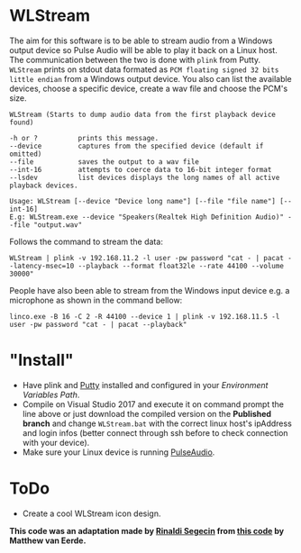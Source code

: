 # WLStream

The aim for this software is to be able to stream audio from a Windows output device so Pulse Audio will be able to play it back on a Linux host. The communication between the two is done with `plink` from Putty. `WLStream` prints on stdout data formated as `PCM floating signed 32 bits little endian` from a Windows output device. You also can list the available devices, choose a specific device, create a wav file and choose the PCM's size.

```
WLStream (Starts to dump audio data from the first playback device found)

-h or ?          prints this message.
--device         captures from the specified device (default if omitted)
--file           saves the output to a wav file
--int-16         attempts to coerce data to 16-bit integer format
--lsdev          list devices displays the long names of all active playback devices.

Usage: WLStream [--device "Device long name"] [--file "file name"] [--int-16]
E.g: WLStream.exe --device "Speakers(Realtek High Definition Audio)" --file "output.wav"
```

Follows the command to stream the data:

```
WLStream | plink -v 192.168.11.2 -l user -pw password "cat - | pacat --latency-msec=10 --playback --format float32le --rate 44100 --volume 30000"
```

People have also been able to stream from the Windows input device e.g. a microphone as shown in the command bellow:

```
linco.exe -B 16 -C 2 -R 44100 --device 1 | plink -v 192.168.11.5 -l user -pw password "cat - | pacat --playback"
```
# "Install"
- Have plink and [Putty](https://www.chiark.greenend.org.uk/~sgtatham/putty/latest.html) installed and configured in your *Environment Variables Path*.
- Compile on Visual Studio 2017 and execute it on command prompt the line above or just download the compiled version on the **Published branch** and change `WLStream.bat` with the correct linux host's ipAddress and login infos (better connect through ssh before to check connection with your device).
- Make sure your Linux device is running [PulseAudio](https://www.freedesktop.org/wiki/Software/PulseAudio/).

# ToDo
- Create a cool WLStream icon design.

**This code was an adaptation made by [Rinaldi Segecin](https://github.com/rsegecin) from [this code](https://github.com/mvaneerde/blog/tree/develop/loopback-capture) by Matthew van Eerde.**
